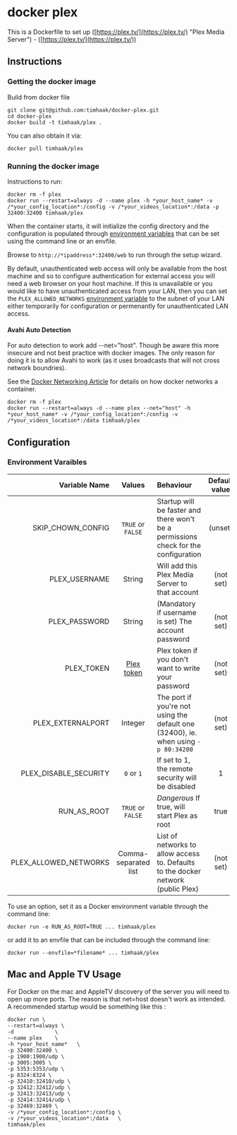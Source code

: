 # docker plex
This is a Dockerfile to set up ([https://plex.tv/](https://plex.tv/) "Plex Media Server") - ([https://plex.tv/](https://plex.tv/))

## Instructions
### Getting the docker image
Build from docker file

```
git clone git@github.com:timhaak/docker-plex.git
cd docker-plex
docker build -t timhaak/plex .
```

You can also obtain it via:

```
docker pull timhaak/plex
```

### Running the docker image
Instructions to run:

```
docker rm -f plex
docker run --restart=always -d --name plex -h *your_host_name* -v /*your_config_location*:/config -v /*your_videos_location*:/data -p 32400:32400 timhaak/plex
```

When the container starts, it will initialize the config directory and the configuration is populated through [environment variables](#environment-variables) that can be set using the command line or an envfile.

Browse to `http://*ipaddress*:32400/web` to run through the setup wizard.

By default, unauthenticated web access will only be available from the host machine and so to configure authentication for external access you will need a web browser on your host machine. If this is unavailable or you would like to have unauthenticated access from your LAN, then you can set the `PLEX_ALLOWED_NETWORKS` [environment variable](#environment-variables) to the subnet of your LAN either temporarily for configuration or permenantly for unauthenticated LAN access.

#### Avahi Auto Detection
For auto detection to work add --net="host". Though be aware this more insecure and not best practice with docker images. The only reason for doing it is to allow Avahi to work (as it uses broadcasts that will not cross network boundries).

See the [Docker Networking Article](https://docs.docker.com/articles/networking/#how-docker-networks-a-container) for details on how docker networks a container.

```
docker rm -f plex
docker run --restart=always -d --name plex --net="host" -h *your_host_name* -v /*your_config_location*:/config -v /*your_videos_location*:/data timhaak/plex
```

## Configuration
### Environment Varaibles

| Variable Name           | Values                 | Behaviour                                                                            | Default value   |
| ----------------------: | :--------------------: | :----------------------------------------------------------------------------------- | :-------------: |
|     SKIP_CHOWN_CONFIG   |  `TRUE` or `FALSE`     | Startup will be faster and there won't be a permissions check for the configuration  | (unset)         |
|         PLEX_USERNAME   |        String          | Will add this Plex Media Server to that account                                      | (not set)       |
|         PLEX_PASSWORD   |        String          | (Mandatory if username is set) The account password | (not set)                      |                 |
|            PLEX_TOKEN   |   [Plex token][1]      | Plex token if you don't want to write your password | (not set)                      |                 |
|     PLEX_EXTERNALPORT   |       Integer          | The port if you're not using the default one (32400), ie. when using `-p 80:34200`   |  (not set)      |
| PLEX_DISABLE_SECURITY   |      `0` or `1`        | If set to 1, the remote security will be disabled | 1                                |                 |
|           RUN_AS_ROOT   |  `TRUE` or `FALSE`     | *Dangerous* If true, will start Plex as root | true                                  |                 |
| PLEX_ALLOWED_NETWORKS   | Comma-separated list   | List of networks to allow access to. Defaults to the docker network (public Plex)    | (not set)       |

To use an option, set it as a Docker environment variable through the command line:

```
docker run -e RUN_AS_ROOT=TRUE ... timhaak/plex
```

or add it to an envfile that can be included through the command line:

```
docker run --envfile=*filename* ... timhaak/plex
```

## Mac and Apple TV Usage

For Docker on the mac and AppleTV discovery of the server you will need to open up more ports. The reason is that net=host doesn't work as intended. A recommended startup would be something like this :

```
docker run \
--restart=always \
-d             \
--name plex    \
-h *your_host_name*   \
-p 32400:32400 \
-p 1900:1900/udp \
-p 3005:3005 \
-p 5353:5353/udp \
-p 8324:8324 \
-p 32410:32410/udp \
-p 32412:32412/udp \
-p 32413:32413/udp \
-p 32414:32414/udp \
-p 32469:32469 \
-v /*your_config_location*:/config \
-v /*your_videos_location*:/data   \
timhaak/plex
```

[1]: https://support.plex.tv/hc/en-us/articles/204059436-Finding-your-account-token-X-Plex-Token
